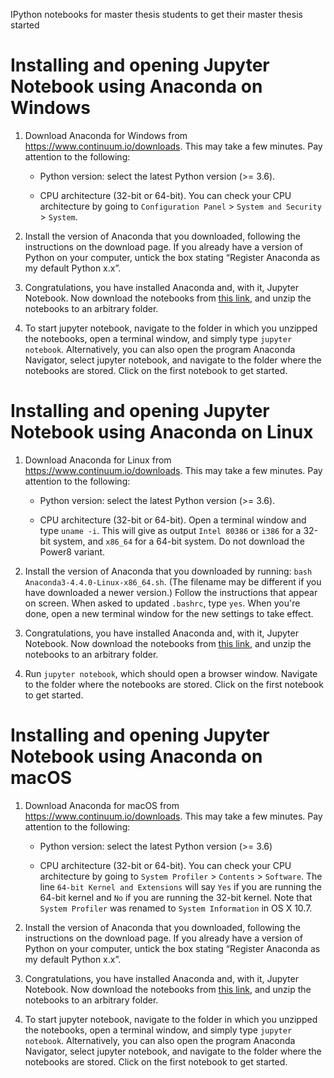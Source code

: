 IPython notebooks for master thesis students to get their master thesis started

Installing and opening Jupyter Notebook using Anaconda on Windows
=================================================================

1. Download Anaconda for Windows from https://www.continuum.io/downloads. This may take a
   few minutes. Pay attention to the following:

   - Python version: select the latest Python version (>= 3.6).

   - CPU architecture (32-bit or 64-bit). You can check your CPU architecture by going to `Configuration Panel` > `System and Security` > `System`.

2. Install the version of Anaconda that you downloaded, following the instructions on the
   download page. If you already have a version of Python on your computer, untick the box
   stating “Register Anaconda as my default Python x.x”.

3. Congratulations, you have installed Anaconda and, with it, Jupyter Notebook. Now download 
   the notebooks from [this link](http://github.com/molmod/Tutorial/archive/master.zip), and
   unzip the notebooks to an arbitrary folder.

4. To start jupyter notebook, navigate to the folder in which you unzipped the notebooks, open a terminal
   window, and simply type `jupyter notebook`. Alternatively, you can also open the program
   Anaconda Navigator, select jupyter notebook, and navigate to the folder
   where the notebooks are stored. Click on the first notebook to get started.


Installing and opening Jupyter Notebook using Anaconda on Linux
===============================================================

1. Download Anaconda for Linux from https://www.continuum.io/downloads. This may take a
   few minutes. Pay attention to the following:

    - Python version: select the latest Python version (>= 3.6).

    - CPU architecture (32-bit or 64-bit). Open a terminal window and type `uname -i`.
      This will give as output `Intel 80386` or `i386` for a 32-bit system, and `x86_64`
      for a 64-bit system. Do not download the Power8 variant.

2. Install the version of Anaconda that you downloaded by running: `bash Anaconda3-4.4.0-Linux-x86_64.sh`. (The filename may be different if you have downloaded a newer version.) Follow the
   instructions that appear on screen. When asked to updated `.bashrc`, type `yes`. When
   you're done, open a new terminal window for the new settings to take effect.

3. Congratulations, you have installed Anaconda and, with it, Jupyter Notebook. Now download 
   the notebooks from [this link](http://github.com/molmod/Tutorial/archive/master.zip), and
   unzip the notebooks to an arbitrary folder.

4. Run `jupyter notebook`, which should open a browser window. Navigate to the folder
   where the notebooks are stored. Click on the first notebook to get started.


Installing and opening Jupyter Notebook using Anaconda on macOS
===============================================================

1. Download Anaconda for macOS from https://www.continuum.io/downloads. This may take a
   few minutes. Pay attention to the following:

    - Python version: select the latest Python version (>= 3.6)

    - CPU architecture (32-bit or 64-bit). You can check your CPU architecture by going to `System Profiler` > `Contents` > `Software`. The line `64-bit Kernel and Extensions` will say `Yes` if you are running the 64-bit kernel and `No` if you are running the 32-bit kernel. Note that `System Profiler` was renamed to `System Information` in OS X 10.7.

2. Install the version of Anaconda that you downloaded, following the instructions on the
   download page. If you already have a version of Python on your computer, untick the box
   stating “Register Anaconda as my default Python x.x”.

3. Congratulations, you have installed Anaconda and, with it, Jupyter Notebook. Now download 
   the notebooks from [this link](http://github.com/molmod/Tutorial/archive/master.zip), and
   unzip the notebooks to an arbitrary folder.

4. To start jupyter notebook, navigate to the folder in which you unzipped the notebooks, open a terminal
   window, and simply type `jupyter notebook`. Alternatively, you can also open the program
   Anaconda Navigator, select jupyter notebook, and navigate to the folder
   where the notebooks are stored. Click on the first notebook to get started.
